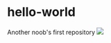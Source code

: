 # hello-world
Another noob's first repository
<img src = "http://blog.millermedeiros.com/wp-content/uploads/2013/12/I-have-no-idea-what-I-am-doing.jpg">
